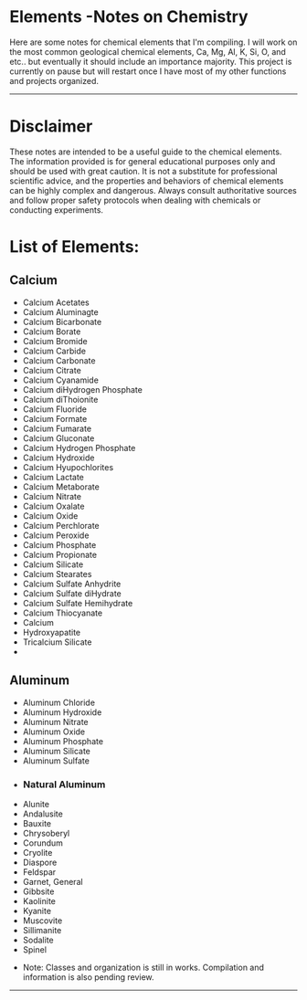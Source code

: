 # Elements -Notes on Chemistry

Here are some notes for chemical elements that I'm compiling. I will work on the most common geological chemical elements, Ca, Mg, Al, K, Si, O, and etc.. but eventually it should include an importance majority. This project is currently on pause but will restart once I have most of my other functions and projects organized.

---

# Disclaimer
These notes are intended to be a useful guide to the chemical elements. The information provided is for general educational purposes only and should be used with great caution. It is not a substitute for professional scientific advice, and the properties and behaviors of chemical elements can be highly complex and dangerous. Always consult authoritative sources and follow proper safety protocols when dealing with chemicals or conducting experiments.


# List of Elements:

## Calcium
- Calcium Acetates
- Calcium Aluminagte
- Calcium Bicarbonate
- Calcium Borate
- Calcium Bromide
- Calcium Carbide
- Calcium Carbonate
- Calcium Citrate
- Calcium Cyanamide
- Calcium diHydrogen Phosphate
- Calcium diThoionite
- Calcium Fluoride
- Calcium Formate
- Calcium Fumarate
- Calcium Gluconate
- Calcium Hydrogen Phosphate
- Calcium Hydroxide
- Calcium Hyupochlorites
- Calcium Lactate
- Calcium Metaborate
- Calcium Nitrate
- Calcium Oxalate
- Calcium Oxide
- Calcium Perchlorate
- Calcium Peroxide
- Calcium Phosphate
- Calcium Propionate
- Calcium Silicate
- Calcium Stearates
- Calcium Sulfate Anhydrite
- Calcium Sulfate diHydrate
- Calcium Sulfate Hemihydrate
- Calcium Thiocyanate
- Calcium
- Hydroxyapatite
- Tricalcium Silicate
- 

## Aluminum
- Aluminum Chloride
- Aluminum Hydroxide
- Aluminum Nitrate
- Aluminum Oxide
- Aluminum Phosphate
- Aluminum Silicate
- Aluminum Sulfate
- ### Natural Aluminum
- Alunite
- Andalusite
- Bauxite
- Chrysoberyl
- Corundum
- Cryolite
- Diaspore
- Feldspar
- Garnet, General
- Gibbsite
- Kaolinite
- Kyanite
- Muscovite
- Sillimanite
- Sodalite
- Spinel


* Note: Classes and organization is still in works. Compilation and information is also pending review.
---
